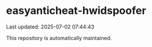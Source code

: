 # easyanticheat-hwidspoofer

Last updated: 2025-07-02 07:44:43

This repository is automatically maintained.
